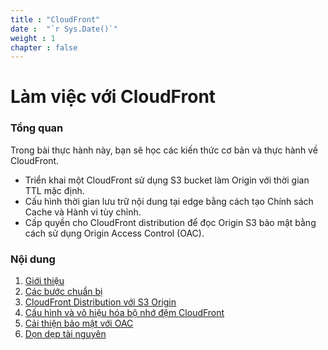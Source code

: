 ```yaml
---
title : "CloudFront"
date :  "`r Sys.Date()`" 
weight : 1 
chapter : false
---
```

# Làm việc với CloudFront

### Tổng quan

 Trong bài thực hành này, bạn sẽ học các kiến thức cơ bản và thực hành về CloudFront.
- Triển khai một CloudFront sử dụng S3 bucket làm Origin với thời gian TTL mặc định.
- Cấu hình thời gian lưu trữ nội dung tại edge bằng cách tạo Chính sách Cache và Hành vi tùy chỉnh.
- Cấp quyền cho CloudFront distribution để đọc Origin S3 bảo mật bằng cách sử dụng Origin Access Control (OAC).

### Nội dung

 1. [Giới thiệu](1-introduce/)
 2. [Các bước chuẩn bị](2-Prerequiste/)
 3. [CloudFront Distribution với S3 Origin](3-CloudfrontS3/)
 4. [Cấu hình và vô hiệu hóa bộ nhớ đệm CloudFront](4-Cloudfrontcache/)
 5. [Cải thiện bảo mật với OAC](5-ImproveSecurityOAC/)
 6. [Dọn dẹp tài nguyên](6-cleanup/)

